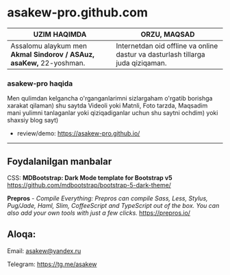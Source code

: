 # asakew-pro.github.com

| UZIM HAQIMDA  | ORZU, MAQSAD |
| ------------- | ------------- |
| Assalomu alaykum men **Akmal Sindorov / ASAuz, asaKew,** 22-yoshman.  | Internetdan oid offline va online dastur va dasturlash tillarga juda qiziqaman.  |

### asakew-pro haqida
Men qulimdan kelgancha o'rganganlarimni sizlargaham o'rgatib borishga xarakat qilaman) shu saytda Videoli yoki Matnli, Foto tarzda, Maqsadim mani yulimni tanlaganlar yoki qiziqadiganlar uchun shu saytni ochdim) yoki shaxsiy blog sayt)
* review/demo: https://asakew-pro.github.io/

------------
## Foydalanilgan manbalar
CSS: **MDBootstrap: Dark Mode template for Bootstrap v5**
https://github.com/mdbootstrap/bootstrap-5-dark-theme/

**Prepros** - _Compile Everything: Prepros can compile Sass, Less, Stylus, Pug/Jade, Haml, Slim, CoffeeScript and TypeScript out of the box. You can also add your own tools with just a few clicks._
https://prepros.io/

## Aloqa:
Email: asakew@yandex.ru

Telegram: https://tg.me/asakew
